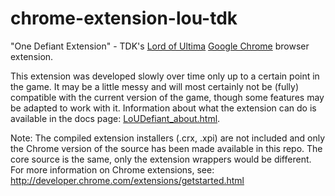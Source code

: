 chrome-extension-lou-tdk
========================

"One Defiant Extension" - TDK's [Lord of Ultima](http://www.lordofultima.com/home)  [Google Chrome](https://www.google.com/chrome) browser extension.

This extension was developed slowly over time only up to a certain point in the game.  It may be a little messy and will most certainly not be (fully) compatible with the current version of the game, though some features may be adapted to work with it.  Information about what the extension can do is available in the docs page: [LoUDefiant_about.html](http://senocular.github.io/chrome-extension-lou-tdk/docs/LoUDefiant_about.html).

Note: The compiled extension installers (.crx, .xpi) are not included and only the Chrome version of the source has been made available in this repo.  The core source is the same, only the extension wrappers would be different.  For more information on Chrome extensions, see: http://developer.chrome.com/extensions/getstarted.html
